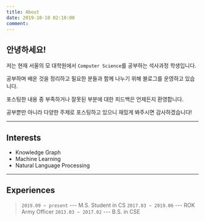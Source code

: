 ```yaml
---
title: About
date: 2019-10-10 02:10:00
comment:
---
```


## 안녕하세요!
저는 현재 서울의 모 대학원에서 `Computer Science`를 공부하는 석사과정 학생입니다.

공부하며 배운 것을 정리하고 필요한 분들과 함께 나누기 위해 블로그를 운영하고 있습니다.

포스팅한 내용 중 부족하거나 잘못된 부분에 대한 피드백은 언제든지 환영합니다.

공부뿐만 아니라 다양한 주제로 포스팅하고 있으니 재밌게 봐주시면 감사하겠습니다!

***

## Interests
- Knowledge Graph
- Machine Learning
- Natural Language Processing

***

## Experiences
> `2019.09 ~ present` --- M.S. Student in CS
> `2017.03 ~ 2019.06` --- ROK Army Officer
> `2013.03 ~ 2017.02` --- B.S. in CSE
